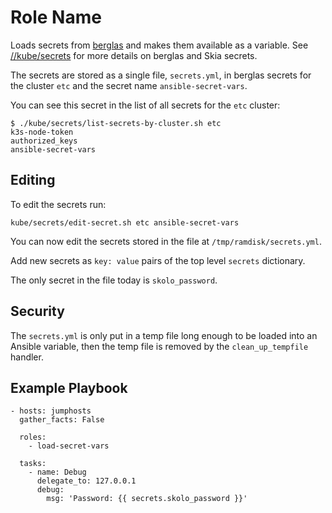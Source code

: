 # Role Name

Loads secrets from [berglas](https://github.com/GoogleCloudPlatform/berglas) and
makes them available as a variable. See
[//kube/secrets](https://skia.googlesource.com/buildbot/+/refs/heads/main/kube/secrets/)
for more details on berglas and Skia secrets.

The secrets are stored as a single file, `secrets.yml`, in berglas secrets for
the cluster `etc` and the secret name `ansible-secret-vars`.

You can see this secret in the list of all secrets for the `etc` cluster:

    $ ./kube/secrets/list-secrets-by-cluster.sh etc
    k3s-node-token
    authorized_keys
    ansible-secret-vars

## Editing

To edit the secrets run:

    kube/secrets/edit-secret.sh etc ansible-secret-vars

You can now edit the secrets stored in the file at `/tmp/ramdisk/secrets.yml`.

Add new secrets as `key: value` pairs of the top level `secrets` dictionary.

The only secret in the file today is `skolo_password`.

## Security

The `secrets.yml` is only put in a temp file long enough to be loaded into an
Ansible variable, then the temp file is removed by the `clean_up_tempfile`
handler.

## Example Playbook

    - hosts: jumphosts
      gather_facts: False

      roles:
        - load-secret-vars

      tasks:
        - name: Debug
          delegate_to: 127.0.0.1
          debug:
            msg: 'Password: {{ secrets.skolo_password }}'
